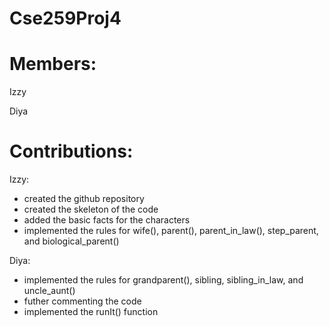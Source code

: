 # Cse259Proj4
# Members:
Izzy

Diya

# Contributions:
Izzy:
- created the github repository
- created the skeleton of the code
- added the basic facts for the characters
- implemented the rules for wife(), parent(), parent_in_law(), step_parent, and biological_parent()

Diya:
- implemented the rules for grandparent(), sibling, sibling_in_law, and uncle_aunt()
- futher commenting the code
- implemented the runIt() function
